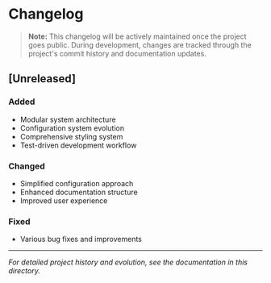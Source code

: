# Changelog

> **Note:** This changelog will be actively maintained once the project goes public. During development, changes are tracked through the project's commit history and documentation updates.

## [Unreleased]

### Added
- Modular system architecture
- Configuration system evolution
- Comprehensive styling system
- Test-driven development workflow

### Changed
- Simplified configuration approach
- Enhanced documentation structure
- Improved user experience

### Fixed
- Various bug fixes and improvements

---

*For detailed project history and evolution, see the documentation in this directory.*
